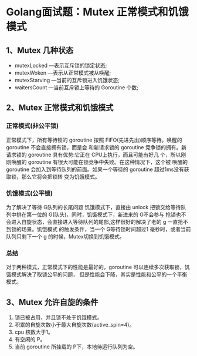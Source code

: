 # Golang面试题：Mutex 正常模式和饥饿模式

## 1、Mutex 几种状态

- mutexLocked —表示互斥锁的锁定状态; 
- mutexWoken —表示从正常模式被从唤醒; 
- mutexStarving —当前的互斥锁进入饥饿状态; 
- waitersCount —当前互斥锁上等待的 Goroutine 个数;

## 2、Mutex 正常模式和饥饿模式 

### 正常模式(非公平锁)

正常模式下，所有等待锁的 goroutine 按照 FIFO(先进先出)顺序等待。唤醒的 goroutine 不会直接拥有锁，而是会 和新请求锁的 goroutine 竞争锁的拥有。新请求锁的 goroutine 具有优势:它正在 CPU上执行，而且可能有好几 个，所以刚刚唤醒的 goroutine 有很大可能在锁竞争中失败。在这种情况下，这个被
唤醒的 goroutine 会加入到等待队列的前面。如果一个等待的 goroutine 超过1ms没有获取锁，那么它将会把锁转 变为饥饿模式。

### 饥饿模式(公平锁)

为了解决了等待 G队列的⻓尾问题
饥饿模式下，直接由 unlock 把锁交给等待队列中排在第一位的 G(队头)，同时，饥饿模式下，新进来的 G不会参与 抢锁也不会进入自旋状态，会直接进入等待队列的尾部,这样很好的解决了老的 g 一直抢不到锁的场景。饥饿模式 的触发条件，当一个 G等待锁时间超过1 毫秒时，或者当前队列只剩下一个 g 的时候，Mutex切换到饥饿模式。

### 总结

对于两种模式，正常模式下的性能是最好的，goroutine 可以连续多次获取锁，饥饿模式解决了取锁公平的问题， 但是性能会下降，其实是性能和公平的一个平衡模式。

## 3、Mutex 允许自旋的条件

1. 锁已被占用，并且锁不处于饥饿模式。
2. 积累的自旋次数小于最大自旋次数(active_spin=4)。
3. cpu 核数大于1。 
4. 有空闲的 P。
5. 当前 goroutine 所挂载的 P下，本地待运行队列为空。

